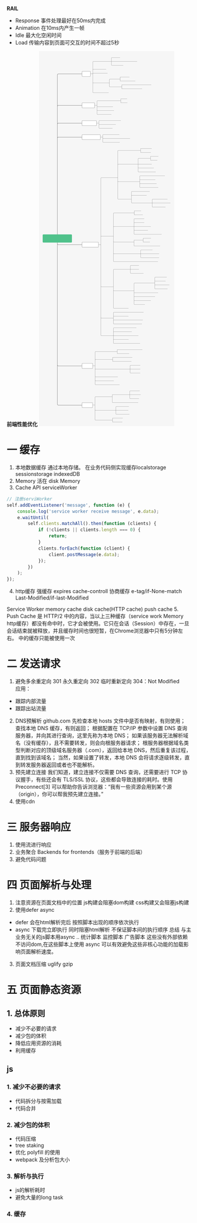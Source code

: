__RAIL__

* Response 事件处理最好在50ms内完成
* Animation 在10ms内产生一帧
* Idle 最大化空闲时间
* Load 传输内容到页面可交互的时间不超过5秒


__前端性能优化__
 ![性能优化图片](https://raw.githubusercontent.com/Guo2190/book/51cbb70454cbcb9796dc0de8e258fbc520945657/image/overall.dcdd4140.svg)

 # 一 缓存

1. 本地数据缓存  通过本地存储。 在业务代码侧实现缓存localstorage sessionstorage indexedDB
2. Memory 活在 disk Memory
3. Cache API  serviceWorker 
```js
// 注册serviWorker
self.addEventListener('message', function (e) {
    console.log('service worker receive message', e.data);
    e.waitUntil(
        self.clients.matchAll().then(function (clients) {
            if (!clients || clients.length === 0) {
                return;
            }
            clients.forEach(function (client) {
                client.postMessage(e.data);
            });
        })
    );
});
```
4. http缓存  强缓存 expires cache-controll  协商缓存 e-tag/if-None-match  Last-Modified/if-last-Modified

Service Worker
memory cache
disk cache(HTTP cache)
push cache
5. Push Cache 是 HTTP/2 中的内容，当以上三种缓存（service work Memory http缓存）都没有命中时，它才会被使用。它只在会话（Session）中存在，一旦会话结束就被释放，并且缓存时间也很短暂，在Chrome浏览器中只有5分钟左右。 中的缓存只能被使用一次

# 二 发送请求

1. 避免多余重定向 301 永久重定向  302 临时重新定向 304：Not Modified  
   应用： 
* 跟踪内部流量
* 跟踪出站流量

2. DNS预解析
github.com
先检查本地 hosts 文件中是否有映射，有则使用；
查找本地 DNS 缓存，有则返回；
根据配置在 TCP/IP 参数中设置 DNS 查询服务器，并向其进行查询，这里先称为本地 DNS；
如果该服务器无法解析域名（没有缓存），且不需要转发，则会向根服务器请求；
根服务器根据域名类型判断对应的顶级域名服务器（.com），返回给本地 DNS，然后重复该过程，直到找到该域名；
当然，如果设置了转发，本地 DNS 会将请求逐级转发，直到转发服务器返回或者也不能解析。
3. 预先建立连接
我们知道，建立连接不仅需要 DNS 查询，还需要进行 TCP 协议握手，有些还会有 TLS/SSL 协议，这些都会导致连接的耗时。使用 Preconnect[3] 可以帮助你告诉浏览器：“我有一些资源会用到某个源（origin），你可以帮我预先建立连接。”
4. 使用cdn 

# 三 服务器响应

1. 使用流进行响应
2. 业务聚合 Backends for frontends（服务于前端的后端）
3. 避免代码问题

# 四 页面解析与处理

1. 注意资源在页面文档中的位置  js构建会阻塞dom构建  css构建又会阻塞js构建
2. 使用defer async
* defer 会在html解析完后 按照脚本出现的顺序依次执行
* async 下载完立即执行 同时阻塞html解析 不保证脚本间的执行顺序
总结  与主业务无关的js脚本用async .. 统计脚本 监控脚本 广告脚本 这些没有外部依赖不访问dom,在这些脚本上使用 async 可以有效避免这些非核心功能的加载影响页面解析速度。

3. 页面文档压缩 uglify gzip


# 五 页面静态资源
## 1. 总体原则 
* 减少不必要的请求
* 减少包的体积
* 降低应用资源的消耗
* 利用缓存
## js
### 1. 减少不必要的请求

+ 代码拆分与按需加载
+ 代码合并
### 2. 减少包的体积
+ 代码压缩
+ tree staking
+ 优化 polyfill 的使用
+ webpack 及分析包大小
### 3. 解析与执行
+ js的解析耗时
+ 避免大量的long task
### 4. 缓存 




  